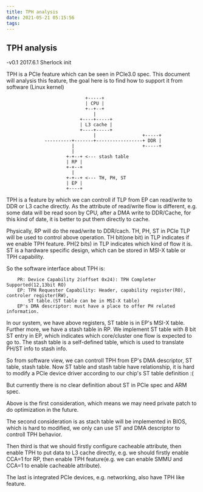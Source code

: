```yaml
---
title: TPH analysis
date: 2021-05-21 05:15:56
tags:
---
```

TPH analysis
------------

-v0.1 2017.6.1 Sherlock init

 TPH is a PCIe feature which can be seen in PCIe3.0 spec. This document will
 analysis this feature, the goal here is to find how to support it from software
 (Linux kernel)

```      
                             +-----+
                             | CPU |
                             +--+--+
                                |
                           +----+-----+
                           | L3 cache |
                           +----+-----+
                                |                 +-----+
              ----------+-------+-----------------+ DDR |
                        |                         +-----+
                        |
                      +-+--+ <--- stash table
                      | RP |
                      +-+--+
                        |
                      +-+--+ <--- TH, PH, ST
                      | EP |
                      +----+
```

TPH is a feature by which we can controll if TLP from EP can read/write to DDR
or L3 cache directly. As the attribute of read/write flow is different, e.g.
some data will be read soon by CPU, after a DMA write to DDR/Cache, for this
kind of date, it is better to put them directly to cache.

Physically, RP will do the read/write to DDR/cach. TH, PH, ST in PCIe TLP
will be used to control above operation. TH bit(one bit) in TLP indicates if we
enable TPH feature. PH(2 bits) in TLP indicates which kind of flow it is. ST is
a hardware specific design, which can be stored in MSI-X table or TPH capability.

So the software interface about TPH is:

        PR: Device Capability 2(offset 0x24): TPH Completer Supported(12,13bit RO)
        EP: TPH Requester Capability: Header, capability register(RO), controler register(RW),
            ST table.(ST table can be in MSI-X table)
        EP's DMA descriptor: must have a place to offer PH related information.

In our system, we have above registers, ST table is in EP's MSI-X table. Further
more, we have a stash table in RP. We implement ST table with 8 bit ST entry in EP,
which indicates which core/cluster one flow is expected to go to. The stash table
is a self-defined table, which is used to translate PH/ST info to stash info.


So from software view, we can controll TPH from EP's DMA descriptor, ST table,
stash table. Now ST table and stash table have relationship, it is hard to modify
a PCIe device driver according to our chip's ST table definition :(

But currently there is no clear definition about ST in PCIe spec and ARM spec.

Above is the first consideration, which means we may need private patch to do
optimization in the future.

The second consideration is as stach table will be implemented in BIOS, which
is hard to modified, we only can use ST and DMA descriptor to controll TPH behavior.

Then third is that we should firstly configure cacheable attribute, then enable
TPH to put data to L3 cache directly, e.g. we should firstly enable CCA=1 for RP,
then enable TPH feature(e.g. we can enable SMMU and CCA=1 to enable cacheable attribute).

The last is integrated PCIe devices, e.g. networking, also have TPH like feature.
